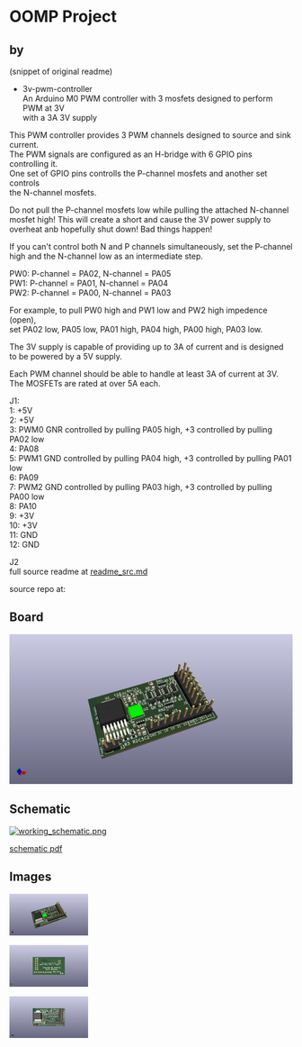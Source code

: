 # OOMP Project  
##   by   
  
(snippet of original readme)  
  
- 3v-pwm-controller  
An Arduino M0 PWM controller with 3 mosfets designed to perform PWM at 3V  
with a 3A 3V supply  
  
This PWM controller provides 3 PWM channels designed to source and sink current.  
The PWM signals are configured as an H-bridge with 6 GPIO pins controlling it.  
One set of GPIO pins controlls the P-channel mosfets and another set controls  
the N-channel mosfets.  
  
Do not pull the P-channel mosfets low while pulling the attached N-channel  
mosfet high! This will create a short and cause the 3V power supply to  
overheat anb hopefully shut down! Bad things happen!  
  
If you can't control both N and P channels simultaneously, set the P-channel  
high and the N-channel low as an intermediate step.  
  
PW0: P-channel = PA02, N-channel = PA05  
PW1: P-channel = PA01, N-channel = PA04  
PW2: P-channel = PA00, N-channel = PA03  
  
For example, to pull PW0 high and PW1 low and PW2 high impedence (open),  
set PA02 low, PA05 low, PA01 high, PA04 high, PA00 high, PA03 low.  
  
  
The 3V supply is capable of providing up to 3A of current and is designed  
to be powered by a 5V supply.  
  
Each PWM channel should be able to handle at least 3A of current at 3V.  
The MOSFETs are rated at over 5A each.  
  
J1:  
1: +5V  
2: +5V  
3: PWM0 GNR controlled by pulling PA05 high, +3 controlled by pulling PA02 low  
4: PA08  
5: PWM1 GND controlled by pulling PA04 high, +3 controlled by pulling PA01 low  
6: PA09  
7: PWM2 GND controlled by pulling PA03 high, +3 controlled by pulling PA00 low  
8: PA10  
9: +3V  
10: +3V  
11: GND  
12: GND  
  
J2  
  full source readme at [readme_src.md](readme_src.md)  
  
source repo at: []()  
## Board  
  
[![working_3d.png](working_3d_600.png)](working_3d.png)  
## Schematic  
  
[![working_schematic.png](working_schematic_600.png)](working_schematic.png)  
  
[schematic pdf](working_schematic.pdf)  
## Images  
  
[![working_3d.png](working_3d_140.png)](working_3d.png)  
  
[![working_3d_back.png](working_3d_back_140.png)](working_3d_back.png)  
  
[![working_3d_front.png](working_3d_front_140.png)](working_3d_front.png)  

